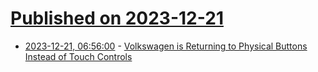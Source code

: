 # [Published on 2023-12-21](index.md)

* [2023-12-21, 06:56:00](https://soylentnews.org/article.pl?sid=23/12/20/0337233&from=rss) - [Volkswagen is Returning to Physical Buttons Instead of Touch Controls](https://soylentnews.org/article.pl?sid=23/12/20/0337233&from=rss)
